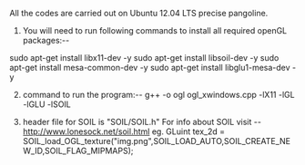 All the codes are carried out on Ubuntu 12.04 LTS precise pangoline.

1) You will need to run following commands to install all required openGL packages:--

sudo apt-get install libx11-dev -y
sudo apt-get install libsoil-dev -y
sudo apt-get install mesa-common-dev -y
sudo apt-get install libglu1-mesa-dev -y

2) command to run the program:--
g++ -o ogl ogl_xwindows.cpp -lX11 -lGL -lGLU -lSOIL


3) header file for SOIL is "SOIL/SOIL.h"
   For info about SOIL visit -- http://www.lonesock.net/soil.html
  eg.  GLuint tex_2d = SOIL_load_OGL_texture("img.png",SOIL_LOAD_AUTO,SOIL_CREATE_NEW_ID,SOIL_FLAG_MIPMAPS);
